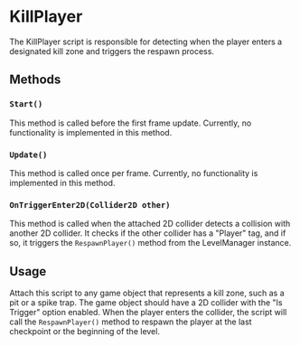 # KillPlayer

The KillPlayer script is responsible for detecting when the player enters a designated kill zone and triggers the respawn process.

## Methods

### `Start()`

This method is called before the first frame update. Currently, no functionality is implemented in this method.

### `Update()`

This method is called once per frame. Currently, no functionality is implemented in this method.

### `OnTriggerEnter2D(Collider2D other)`

This method is called when the attached 2D collider detects a collision with another 2D collider. It checks if the other collider has a "Player" tag, and if so, it triggers the `RespawnPlayer()` method from the LevelManager instance.

## Usage

Attach this script to any game object that represents a kill zone, such as a pit or a spike trap. The game object should have a 2D collider with the "Is Trigger" option enabled. When the player enters the collider, the script will call the `RespawnPlayer()` method to respawn the player at the last checkpoint or the beginning of the level.
